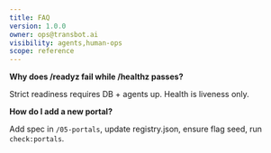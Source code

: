 ```yaml
---
title: FAQ
version: 1.0.0
owner: ops@transbot.ai
visibility: agents,human-ops
scope: reference
---
```


**Why does /readyz fail while /healthz passes?**

Strict readiness requires DB + agents up. Health is liveness only.

**How do I add a new portal?**

Add spec in `/05-portals`, update registry.json, ensure flag seed, run `check:portals`.
